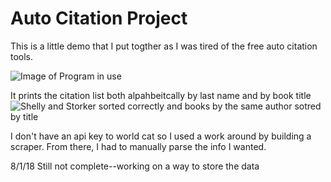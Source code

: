 # Auto Citation Project
This is a little demo that I put togther as I was tired of the free auto citation tools.



![Image of Program in use](https://i.imgur.com/oFeGvvX.png)




It prints the citation list both alpahbeitcally by last name and by book title
![Shelly and Storker sorted correctly and books by the same author sotred by title](https://i.imgur.com/uHCYppw.png)





I don't have an api key to world cat so I used a work around by building a scraper. From there, I had to manually parse the info I wanted. 

8/1/18
Still not complete--working on a way to store the data  
